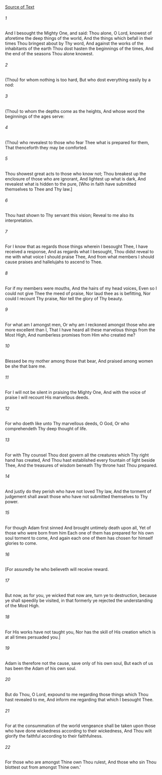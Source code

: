 [Source of Text](https://github.com/scrollmapper/bible_databases_deuterocanonical)

###### 1
And I besought the Mighty One, and said: Thou alone, O Lord, knowest of aforetime the deep things of the world, And the things which befall in their times Thou bringest about by Thy word, And against the works of the inhabitants of the earth Thou dost hasten the beginnings of the times, And the end of the seasons Thou alone knowest.

###### 2
(Thou) for whom nothing is too hard, But who dost everything easily by a nod:

###### 3
(Thou) to whom the depths come as the heights, And whose word the beginnings of the ages serve:

###### 4
(Thou) who revealest to those who fear Thee what is prepared for them, That thenceforth they may be comforted.

###### 5
Thou showest great acts to those who know not; Thou breakest up the enclosure of those who are ignorant, And lightest up what is dark, And revealest what is hidden to the pure, [Who in faith have submitted themselves to Thee and Thy law.]

###### 6
Thou hast shown to Thy servant this vision; Reveal to me also its interpretation.

###### 7
For I know that as regards those things wherein I besought Thee, I have received a response, And as regards what I besought, Thou didst reveal to me with what voice I should praise Thee, And from what members I should cause praises and hallelujahs to ascend to Thee.

###### 8
For if my members were mouths, And the hairs of my head voices, Even so I could not give Thee the meed of praise, Nor laud thee as is befitting, Nor could I recount Thy praise, Nor tell the glory of Thy beauty.

###### 9
For what am I amongst men, Or why am I reckoned amongst those who are more excellent than I, That I have heard all these marvelous things from the Most High, And numberless promises from Him who created me?

###### 10
Blessed be my mother among those that bear, And praised among women be she that bare me.

###### 11
For I will not be silent in praising the Mighty One, And with the voice of praise I will recount His marvellous deeds.

###### 12
For who doeth like unto Thy marvellous deeds, O God, Or who comprehendeth Thy deep thought of life.

###### 13
For with Thy counsel Thou dost govern all the creatures which Thy right hand has created, And Thou hast established every fountain of light beside Thee, And the treasures of wisdom beneath Thy throne hast Thou prepared.

###### 14
And justly do they perish who have not loved Thy law, And the torment of judgement shall await those who have not submitted themselves to Thy power.

###### 15
For though Adam first sinned And brought untimely death upon all, Yet of those who were born from him Each one of them has prepared for his own soul torment to come, And again each one of them has chosen for himself glories to come.

###### 16
[For assuredly he who believeth will receive reward.

###### 17
But now, as for you, ye wicked that now are, turn ye to destruction, because ye shall speedily be visited, in that formerly ye rejected the understanding of the Most High.

###### 18
For His works have not taught you, Nor has the skill of His creation which is at all times persuaded you.]

###### 19
Adam is therefore not the cause, save only of his own soul, But each of us has been the Adam of his own soul.

###### 20
But do Thou, O Lord, expound to me regarding those things which Thou hast revealed to me, And inform me regarding that which I besought Thee.

###### 21
For at the consummation of the world vengeance shall be taken upon those who have done wickedness according to their wickedness, And Thou wilt glorify the faithful according to their faithfulness.

###### 22
For those who are amongst Thine own Thou rulest, And those who sin Thou blottest out from amongst Thine own.'